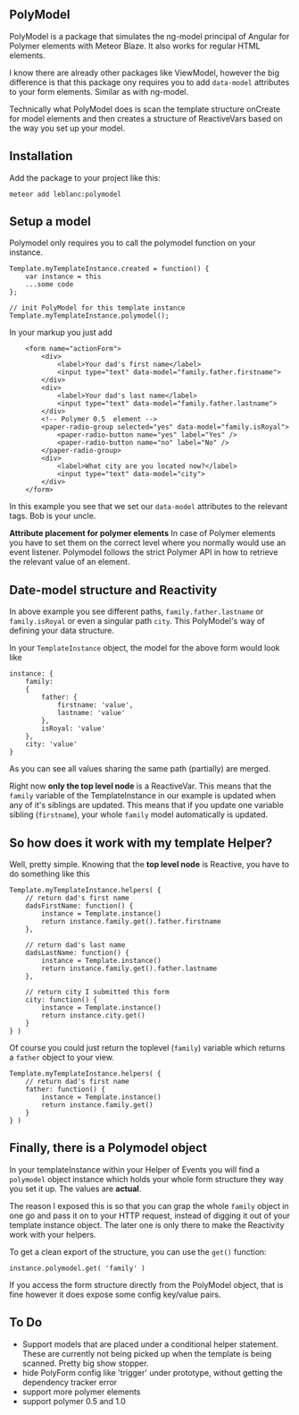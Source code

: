 
PolyModel
-------------

PolyModel is a package that simulates the ng-model principal of Angular for Polymer elements with Meteor Blaze. It also works for regular HTML elements.

I know there are already other packages like ViewModel, however the big difference is that this package ony requires you to add `data-model` attributes to your form elements. Similar as with ng-model.

Technically what PolyModel does is scan the template structure onCreate for model elements and then creates a structure of ReactiveVars based on the way you set up your model.

Installation
-------------------
Add the package to your project like this:
```
meteor add leblanc:polymodel
```

Setup a model
-------------------
Polymodel only requires you to call the polymodel function on your instance.
```
Template.myTemplateInstance.created = function() {
    var instance = this
    ...some code
};

// init PolyModel for this template instance
Template.myTemplateInstance.polymodel();
```
In your markup you just add
```
    <form name="actionForm">
        <div>
            <label>Your dad's first name</label>
            <input type="text" data-model="family.father.firstname">
        </div>
        <div>
            <label>Your dad's last name</label>
            <input type="text" data-model="family.father.lastname">
        </div>
        <!-- Polymer 0.5  element -->
        <paper-radio-group selected="yes" data-model="family.isRoyal">
            <paper-radio-button name="yes" label="Yes" />
            <paper-radio-button name="no" label="No" />
        </paper-radio-group>
        <div>
            <label>What city are you located now?</label>
            <input type="text" data-model="city">
        </div>
    </form>
```

In this example you see that we set our `data-model` attributes to the relevant tags. Bob is your uncle.

**Attribute placement for polymer elements**
In case of Polymer elements you have to set them on the correct level where you normally would use an event listener.
Polymodel follows the strict Polymer API in how to retrieve the relevant value of an element.

Date-model structure and Reactivity
-------
In above example you see different paths, `family.father.lastname` or `family.isRoyal` or even a singular path `city`.
This PolyModel's way of defining your data structure.

In your `TemplateInstance` object, the model for the above form would look like
```
instance: {
    family:
    {
        father: {
            firstname: 'value',
            lastname: 'value'
        },
        isRoyal: 'value'
    },
    city: 'value'
}
```
As you can see all values sharing the same path (partially) are merged.

Right now **only the top level node** is a ReactiveVar.  This means that the `family` variable of the TemplateInstance in our example is updated when any of it's siblings are updated.
This means that if you update one variable sibling (`firstname`), your whole `family` model automatically is updated.

## So how does it work with my template Helper?  ##
Well, pretty simple. Knowing that the **top level node** is Reactive, you have to do something like this
```
Template.myTemplateInstance.helpers( {
    // return dad's first name
    dadsFirstName: function() {
        instance = Template.instance()
        return instance.family.get().father.firstname
    },

    // return dad's last name
    dadsLastName: function() {
        instance = Template.instance()
        return instance.family.get().father.lastname
    },

    // return city I submitted this form
    city: function() {
        instance = Template.instance()
        return instance.city.get()
    }
} )
```

Of course you could just return the toplevel (`family`) variable which returns a `father` object to your view.

```
Template.myTemplateInstance.helpers( {
    // return dad's first name
    father: function() {
        instance = Template.instance()
        return instance.family.get()
    }
} )
```

## Finally, there is a Polymodel object ##
In your templateInstance within your Helper of Events you will find a `polymodel` object instance which holds your whole form structure they way you set it up. The values are **actual**.

The reason I exposed this is so that you can grap the whole `family` object in one go and pass it on to your HTTP request, instead of digging it out of your template instance object.
The later one is only there to make the Reactivity work with your helpers.

To get a clean export of the structure, you can use the `get()` function:
```
instance.polymodel.get( 'family' )
```
If you  access the form structure directly from the PolyModel object, that is fine however it does expose some config key/value pairs.

## To Do ##

 - Support models that are placed under a conditional helper statement. These are currently not being picked up when the template is being scanned. Pretty big show stopper.
 - hide PolyForm config like 'trigger' under prototype, without getting the dependency tracker error
 - support more polymer elements
 - support polymer 0.5 and 1.0
